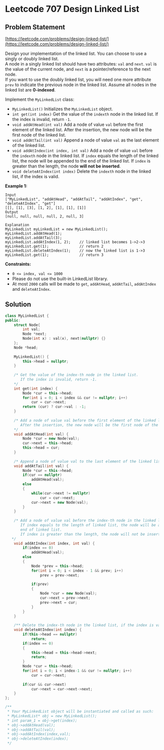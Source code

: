 # Leetcode 707 Design Linked List

## Problem Statement

[https://leetcode.com/problems/design-linked-list/](https://leetcode.com/problems/design-linked-list/)

Design your implementation of the linked list. You can choose to use a singly or doubly linked list.  
 A node in a singly linked list should have two attributes: `val` and `next`. `val` is the value of the current node, and `next` is a pointer/reference to the next node.  
 If you want to use the doubly linked list, you will need one more attribute `prev` to indicate the previous node in the linked list. Assume all nodes in the linked list are **0-indexed**.

Implement the `MyLinkedList` class:

* `MyLinkedList()` Initializes the `MyLinkedList` object.
* `int get(int index)` Get the value of the `indexth` node in the linked list. If the index is invalid, return `-1`.
* `void addAtHead(int val)` Add a node of value `val` before the first element of the linked list. After the insertion, the new node will be the first node of the linked list.
* `void addAtTail(int val)` Append a node of value `val` as the last element of the linked list.
* `void addAtIndex(int index, int val)` Add a node of value `val` before the `indexth` node in the linked list. If `index` equals the length of the linked list, the node will be appended to the end of the linked list. If `index` is greater than the length, the node **will not be inserted**.
* `void deleteAtIndex(int index)` Delete the `indexth` node in the linked list, if the index is valid.

**Example 1:**

```text
Input
["MyLinkedList", "addAtHead", "addAtTail", "addAtIndex", "get", "deleteAtIndex", "get"]
[[], [1], [3], [1, 2], [1], [1], [1]]
Output
[null, null, null, null, 2, null, 3]

Explanation
MyLinkedList myLinkedList = new MyLinkedList();
myLinkedList.addAtHead(1);
myLinkedList.addAtTail(3);
myLinkedList.addAtIndex(1, 2);    // linked list becomes 1->2->3
myLinkedList.get(1);              // return 2
myLinkedList.deleteAtIndex(1);    // now the linked list is 1->3
myLinkedList.get(1);              // return 3
```

**Constraints:**

* `0 <= index, val <= 1000`
* Please do not use the built-in LinkedList library.
* At most `2000` calls will be made to `get`, `addAtHead`, `addAtTail`, `addAtIndex` and `deleteAtIndex`.

## Solution

```cpp
class MyLinkedList {
public:
    struct Node{
        int val;
        Node *next;
        Node(int x) : val(x), next(nullptr) {}
    };
    Node *head;
    
    MyLinkedList() {
        this->head = nullptr;
    }
    
    /* Get the value of the index-th node in the linked list. 
       If the index is invalid, return -1.
    */
    int get(int index) {
        Node *cur = this->head;
        for(int i = 0; i < index && cur != nullptr; i++)
            cur = cur->next;
        return (cur) ? cur->val : -1;
    }
    
    /* Add a node of value val before the first element of the linked list. 
       After the insertion, the new node will be the first node of the linked list. 
    */
    void addAtHead(int val) {
        Node *cur = new Node(val);
        cur->next = this->head;
        this->head = cur;
    }
    
    /* Append a node of value val to the last element of the linked list. */
    void addAtTail(int val) {
        Node *cur = this->head;
        if(cur == nullptr)
            addAtHead(val);
        else
        {
            while(cur->next != nullptr)
                cur = cur->next;
            cur->next = new Node(val);
        }
    }
    
    /* Add a node of value val before the index-th node in the linked list. 
       If index equals to the length of linked list, the node will be appended to the 
       end of linked list. 
       If index is greater than the length, the node will not be inserted. 
   */
    void addAtIndex(int index, int val) {
        if(index == 0)
            addAtHead(val);
        else
        {
            Node *prev = this->head;
            for(int i = 0; i < index - 1 && prev; i++)
                prev = prev->next;
            
            if(prev)
            {
                Node *cur = new Node(val);
                cur->next = prev->next;
                prev->next = cur;
            }
        }
    }
    
    /** Delete the index-th node in the linked list, if the index is valid. */
    void deleteAtIndex(int index) {
        if(this->head == nullptr)
            return;
        if(index == 0)
        {
            this->head = this->head->next;
            return;
        }
        Node *cur = this->head;
        for(int i = 0; i < index-1 && cur != nullptr; i++)
            cur = cur->next;
        
        if(cur && cur->next)
            cur->next = cur->next->next;
    }
};

/**
 * Your MyLinkedList object will be instantiated and called as such:
 * MyLinkedList* obj = new MyLinkedList();
 * int param_1 = obj->get(index);
 * obj->addAtHead(val);
 * obj->addAtTail(val);
 * obj->addAtIndex(index,val);
 * obj->deleteAtIndex(index);
 */
```

